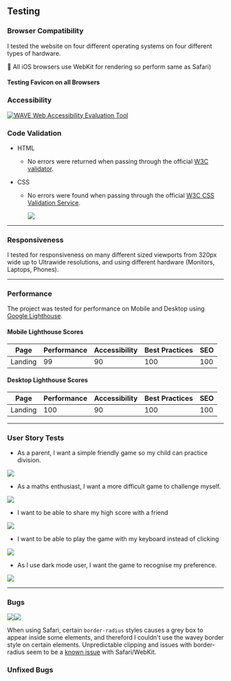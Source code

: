 ## Testing


### Browser Compatibility

I tested the website on four different operating systems on four different types of hardware.

<!-- 
| Operating System | Chrome | Firefox | Edge | Safari |
|------------------|--------|---------|------|--------|
| macOS 12.2       | ✅      | ✅       | ✅    | ✅      |
| Windows 10       | ✅      | ✅       | ✅    | ✅    |
| Android 10       | ✅      | ✅       | ✅    | ✅      |
| iOS & iPadOS 15  | ✅     | ✅       | ✅    | ✅      | -->


🔸 All iOS browsers use WebKit for rendering so perform same as Safari)

#### Testing Favicon on all Browsers



### Accessibility

<!-- - No errors were detected using the [WAVE Web Accessibility Evaluation Tool](https://wave.webaim.org/report#/https://www.davidindub.com/fizzbuzz/). -->


[![WAVE Web Accessibility Evaluation Tool](/documentation/images/testing/testing-wave-accessibility.png)](https://wave.webaim.org/report#/https://www.davidindub.com/fizzbuzz/)


### Code Validation

- HTML

  - No errors were returned when passing through the official [W3C validator](https://validator.w3.org/nu/?doc=https%3A%2F%2Fwww.davidindub.com%2Fplant-cafe%2F).


- CSS

  - No errors were found when passing through the official [W3C CSS Validation Service](https://jigsaw.w3.org/css-validator/validator?uri=https%3A%2F%2Fwww.davidindub.com%2Fplant-cafe%2F&profile=css3svg&usermedium=all&warning=1&vextwarning=&lang=en).

    [![](https://jigsaw.w3.org/css-validator/images/vcss)](https://jigsaw.w3.org/css-validator/validator?uri=https%3A%2F%2Fwww.davidindub.com%2Fplant-cafe%2F&profile=css3svg&usermedium=all&warning=1&vextwarning=&lang=en)

***

### Responsiveness

I tested for responsiveness on many different sized viewports from 320px wide up to Ultrawide resolutions, and using different hardware (Monitors, Laptops, Phones).
  
***
    
### Performance

The project was tested for performance on Mobile and Desktop using [Google Lighthouse](https://developers.google.com/web/tools/lighthouse).

#### Mobile Lighthouse Scores

| **Page** | **Performance** | **Accessibility** | **Best Practices** | **SEO** |
|----------|-----------------|-------------------|--------------------|---------|
| Landing  | 99              | 90               | 100                | 100      |

#### Desktop Lighthouse Scores

| **Page** | **Performance** | **Accessibility** | **Best Practices** | **SEO** |
|----------|-----------------|-------------------|--------------------|---------|
| Landing  | 100              | 90               | 100                | 100     |

***

### User Story Tests

- As a parent, I want a simple friendly game so my child can practice division.

![](documentation/images/testing/testing-user-story-1.gif)


- As a maths enthusiast, I want a more difficult game to challenge myself.

![](documentation/images/testing/testing-user-story-2.gif)

- I want to be able to share my high score with a friend

![](documentation/images/testing/testing-user-story-3.gif)

- I want to be able to play the game with my keyboard instead of clicking

![](documentation/images/testing/testing-user-story-4.gif)

- As I use dark mode user, I want the game to recognise my preference.

![](documentation/images/testing/testing-user-story-5.gif)


***

### Bugs

![](documentation/images/testing/testing-safari-bug-2.jpeg)![](documentation/images/testing/testing-safari-bug-1.jpeg)

When using Safari, certain `border-radius` styles causes a grey box to appear inside some elements, and thereford I couldn't use the wavey border style on certain elements. Unpredictable clipping and issues with border-radius seem to be a [known issue](https://www.google.com/search?q=safari+border-radius+short-hand) with Safari/WebKit.



### Unfixed Bugs


